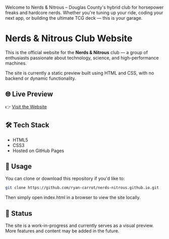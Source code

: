 Welcome to Nerds & Nitrous – Douglas County's hybrid club for horsepower freaks and hardcore nerds. Whether you're tuning up your ride, coding your next app, or building the ultimate TCG deck — this is your garage.

# Nerds & Nitrous Club Website

This is the official website for the **Nerds & Nitrous** club — a group of enthusiasts passionate about technology, science, and high-performance machines.

The site is currently a static preview built using HTML and CSS, with no backend or dynamic functionality.

## 🌐 Live Preview

👉 [Visit the Website](https://ryan-carrot.github.io/nerds-nitrous/)

## 🛠️ Tech Stack

- HTML5
- CSS3
- Hosted on GitHub Pages

## 📁 Usage

You can clone or download this repository if you'd like to:

```bash
git clone https://github.com/ryan-carrot/nerds-nitrous.github.io.git
```

Then simply open index.html in a browser to view the site locally.

## 🚧 Status

The site is a work-in-progress and currently serves as a visual preview. More features and content may be added in the future.
